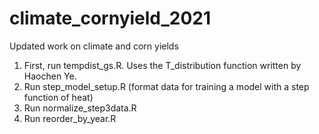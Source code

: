 # climate_cornyield_2021
Updated work on climate and corn yields

1. First, run tempdist_gs.R. Uses the T_distribution function written by Haochen Ye. 
2. Run step_model_setup.R (format data for training a model with a step function of heat)
3. Run normalize_step3data.R
4. Run reorder_by_year.R

